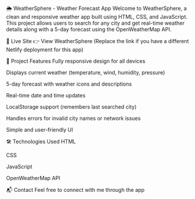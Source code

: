 🌦️ WeatherSphere - Weather Forecast App
Welcome to WeatherSphere, a clean and responsive weather app built using HTML, CSS, and JavaScript. This project allows users to search for any city and get real-time weather details along with a 5-day forecast using the OpenWeatherMap API.

🚀 Live Site
👉 View WeatherSphere
(Replace the link if you have a different Netlify deployment for this app)

📁 Project Features
Fully responsive design for all devices

Displays current weather (temperature, wind, humidity, pressure)

5-day forecast with weather icons and descriptions

Real-time date and time updates

LocalStorage support (remembers last searched city)

Handles errors for invalid city names or network issues

Simple and user-friendly UI

🛠️ Technologies Used
HTML

CSS

JavaScript

OpenWeatherMap API

📬 Contact
Feel free to connect with me through the app 

